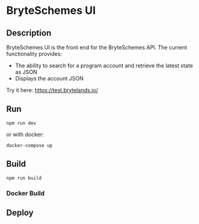 # BryteSchemes UI

## Description

BryteSchemes UI is the front end for the BryteSchemes API. The current functionality provides:

- The ability to search for a program account and retrieve the latest state as JSON
- Displays the account JSON

Try it here: https://test.brytelands.io/

## Run

```shell
npm run dev
```

or with docker:

```shell
docker-compose up
```

## Build

```shell
npm run build
```

### Docker Build

## Deploy